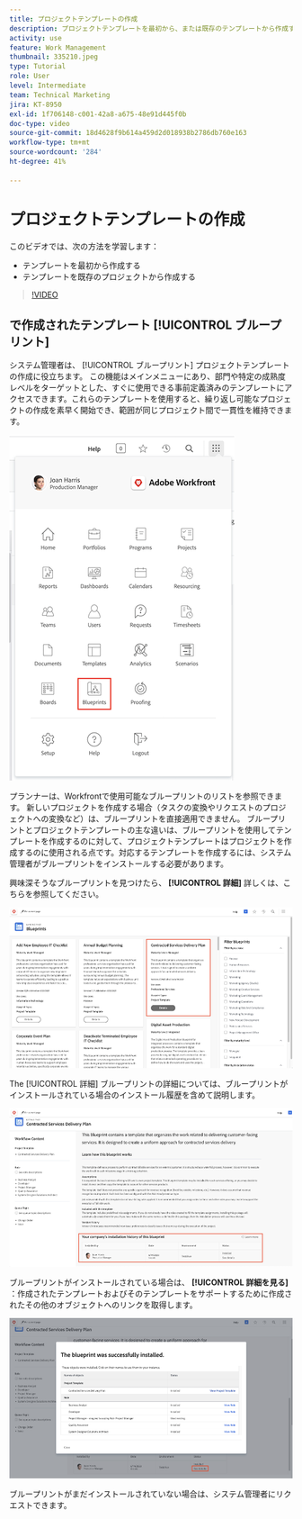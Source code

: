 ```yaml
---
title: プロジェクトテンプレートの作成
description: プロジェクトテンプレートを最初から、または既存のテンプレートから作成する方法を説明します。
activity: use
feature: Work Management
thumbnail: 335210.jpeg
type: Tutorial
role: User
level: Intermediate
team: Technical Marketing
jira: KT-8950
exl-id: 1f706148-c001-42a8-a675-48e91d445f0b
doc-type: video
source-git-commit: 18d4628f9b614a459d2d018938b2786db760e163
workflow-type: tm+mt
source-wordcount: '284'
ht-degree: 41%

---
```


# プロジェクトテンプレートの作成

このビデオでは、次の方法を学習します：

* テンプレートを最初から作成する
* テンプレートを既存のプロジェクトから作成する

>[!VIDEO](https://video.tv.adobe.com/v/335210/?quality=12&learn=on)

## で作成されたテンプレート [!UICONTROL ブループリント]

システム管理者は、 [!UICONTROL ブループリント] プロジェクトテンプレートの作成に役立ちます。 この機能はメインメニューにあり、部門や特定の成熟度レベルをターゲットとした、すぐに使用できる事前定義済みのテンプレートにアクセスできます。これらのテンプレートを使用すると、繰り返し可能なプロジェクトの作成を素早く開始でき、範囲が同じプロジェクト間で一貫性を維持できます。

![メインメニューのブループリント](assets/pt-blueprints-01.png)

プランナーは、Workfrontで使用可能なブループリントのリストを参照できます。 新しいプロジェクトを作成する場合（タスクの変換やリクエストのプロジェクトへの変換など）は、ブループリントを直接適用できません。 ブループリントとプロジェクトテンプレートの主な違いは、ブループリントを使用してテンプレートを作成するのに対して、プロジェクトテンプレートはプロジェクトを作成するのに使用される点です。対応するテンプレートを作成するには、システム管理者がブループリントをインストールする必要があります。

興味深そうなブループリントを見つけたら、 **[!UICONTROL 詳細]** 詳しくは、こちらを参照してください。

![ブループリントのリスト](assets/pt-blueprints-02.png)

The [!UICONTROL 詳細] ブループリントの詳細については、ブループリントがインストールされている場合のインストール履歴を含めて説明します。

![ブループリントの使用に関する詳細](assets/pt-blueprints-03.png)

ブループリントがインストールされている場合は、 **[!UICONTROL 詳細を見る]** ：作成されたテンプレートおよびそのテンプレートをサポートするために作成されたその他のオブジェクトへのリンクを取得します。

![ブループリントのインストールに関する詳細](assets/pt-blueprints-04.png)

ブループリントがまだインストールされていない場合は、システム管理者にリクエストできます。

